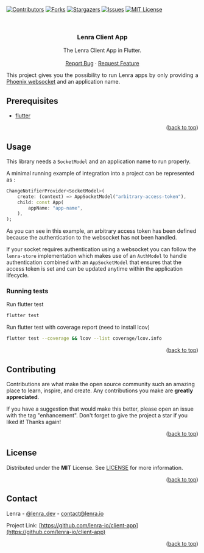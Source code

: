 <div id="top"></div>
<!--
*** This README was created with https://github.com/othneildrew/Best-README-Template
-->



<!-- PROJECT SHIELDS -->
[![Contributors][contributors-shield]][contributors-url]
[![Forks][forks-shield]][forks-url]
[![Stargazers][stars-shield]][stars-url]
[![Issues][issues-shield]][issues-url]
[![MIT License][license-shield]][license-url]



<!-- PROJECT LOGO -->
<br />
<div align="center">

<h3 align="center">Lenra Client App</h3>

  <p align="center">
    The Lenra Client App in Flutter.
    <br />
    <br />
    <a href="https://github.com/lenra-io/client-app/issues">Report Bug</a>
    ·
    <a href="https://github.com/lenra-io/client-app/issues">Request Feature</a>
  </p>
</div>

<div style="text-align: justify">
This project gives you the possibility to run Lenra apps by only providing a <a href="https://github.com/mfeckie/phoenix_wings">Phoenix websocket</a> and an application name.
</div>

<!-- GETTING STARTED -->

## Prerequisites

- [flutter](https://flutter.dev/docs/get-started/install)

<p align="right">(<a href="#top">back to top</a>)</p>


<!-- USAGE EXAMPLES -->
## Usage

This library needs a `SocketModel` and an application name to run properly. 

A minimal running example of integration into a project can be represented as :
```dart
ChangeNotifierProvider<SocketModel>(
    create: (context) => AppSocketModel("arbitrary-access-token"),
    child: const App(
        appName: "app-name",
    ),
);
```

As you can see in this example, an arbitrary access token has been defined because the authentication to the websocket has not been handled. 

If your socket requires authentication using a websocket you can follow the `lenra-store` implementation which makes use of an `AuthModel` to handle authentication combined with an `AppSocketModel` that ensures that the access token is set and can be updated anytime within the application lifecycle.

### Running tests

Run flutter test
```sh
flutter test
```

Run flutter test with coverage report (need to install lcov)
```sh
flutter test --coverage && lcov --list coverage/lcov.info
```

<p align="right">(<a href="#top">back to top</a>)</p>



<!-- CONTRIBUTING -->
## Contributing

Contributions are what make the open source community such an amazing place to learn, inspire, and create. Any contributions you make are **greatly appreciated**.

If you have a suggestion that would make this better, please open an issue with the tag "enhancement".
Don't forget to give the project a star if you liked it! Thanks again!

<p align="right">(<a href="#top">back to top</a>)</p>



<!-- LICENSE -->
## License

Distributed under the **MIT** License. See [LICENSE](./LICENSE) for more information.

<p align="right">(<a href="#top">back to top</a>)</p>



<!-- CONTACT -->
## Contact

Lenra - [@lenra_dev](https://twitter.com/lenra_dev) - contact@lenra.io

Project Link: [https://github.com/lenra-io/client-app](https://github.com/lenra-io/client-app)

<p align="right">(<a href="#top">back to top</a>)</p>


<!-- MARKDOWN LINKS & IMAGES -->
<!-- https://www.markdownguide.org/basic-syntax/#reference-style-links -->
[contributors-shield]: https://img.shields.io/github/contributors/lenra-io/client-app.svg?style=for-the-badge
[contributors-url]: https://github.com/lenra-io/client-app/graphs/contributors
[forks-shield]: https://img.shields.io/github/forks/lenra-io/client-app.svg?style=for-the-badge
[forks-url]: https://github.com/lenra-io/client-app/network/members
[stars-shield]: https://img.shields.io/github/stars/lenra-io/client-app.svg?style=for-the-badge
[stars-url]: https://github.com/lenra-io/client-app/stargazers
[issues-shield]: https://img.shields.io/github/issues/lenra-io/client-app.svg?style=for-the-badge
[issues-url]: https://github.com/lenra-io/client-app/issues
[license-shield]: https://img.shields.io/github/license/lenra-io/client-app.svg?style=for-the-badge
[license-url]: https://github.com/lenra-io/client-app/blob/master/LICENSE


